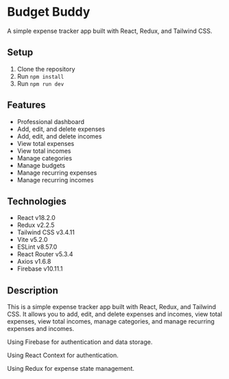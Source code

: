 # Budget Buddy

A simple expense tracker app built with React, Redux, and Tailwind CSS.

## Setup

1. Clone the repository
2. Run `npm install`
3. Run `npm run dev`

## Features

- Professional dashboard
- Add, edit, and delete expenses
- Add, edit, and delete incomes
- View total expenses
- View total incomes
- Manage categories
- Manage budgets
- Manage recurring expenses
- Manage recurring incomes

## Technologies

- React v18.2.0
- Redux v2.2.5
- Tailwind CSS v3.4.11
- Vite v5.2.0
- ESLint v8.57.0
- React Router v5.3.4
- Axios v1.6.8
- Firebase v10.11.1

## Description

This is a simple expense tracker app built with React, Redux, and Tailwind CSS. It allows you to add, edit, and delete expenses and incomes, view total expenses, view total incomes, manage categories, and manage recurring expenses and incomes.

Using Firebase for authentication and data storage.

Using React Context for authentication.

Using Redux for expense state management.
